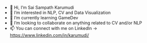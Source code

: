 - 👋 Hi, I’m Sai Sampath Karumudi
- 👀 I’m interested in NLP, CV and Data Visualization
- 🌱 I’m currently learning GameDev
- 💞️ I’m looking to collaborate on anything related to CV and/or NLP
- 📫 You can connect with me on LinkedIn -> https://www.linkedin.com/in/karumudi/

<!---
sskarumudi/sskarumudi is a ✨ special ✨ repository because its `README.md` (this file) appears on your GitHub profile.
You can click the Preview link to take a look at your changes.
--->
